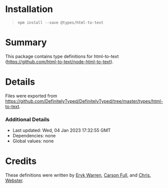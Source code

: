 # Installation
> `npm install --save @types/html-to-text`

# Summary
This package contains type definitions for html-to-text (https://github.com/html-to-text/node-html-to-text).

# Details
Files were exported from https://github.com/DefinitelyTyped/DefinitelyTyped/tree/master/types/html-to-text.

### Additional Details
 * Last updated: Wed, 04 Jan 2023 17:32:55 GMT
 * Dependencies: none
 * Global values: none

# Credits
These definitions were written by [Eryk Warren](https://github.com/erykwarren), [Carson Full](https://github.com/CarsonF), and [Chris. Webster](https://github.com/webstech).
